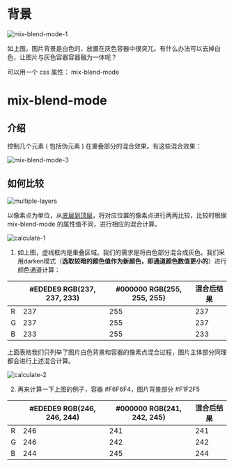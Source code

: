# 背景

![mix-blend-mode-1](/Users/qiyao/Documents/StudyNotes/src/CSS/assets/mix-blend-mode-1.png)

如上图，图片背景是白色的，放置在灰色容器中很突兀。有什么办法可以去掉白色，让图片与灰色容器容器融为一体呢？

可以用一个 css 属性： mix-blend-mode 



# mix-blend-mode



## 介绍

控制几个元素 ( 包括伪元素 ) 在重叠部分的混合效果。有这些混合效果：

![mix-blend-mode-3](/Users/qiyao/Documents/StudyNotes/src/CSS/assets/mix-blend-mode-3.png)



## 如何比较



![multiple-layers](/Users/qiyao/Documents/StudyNotes/src/CSS/assets/multiple-layers.png)



以像素点为单位，从[底层到顶层](https://css-tricks.com/taming-blend-modes-difference-and-exclusion/)，将对应位置的像素点进行两两比较，比较时根据 mix-blend-mode 的属性值不同，进行相应的混合计算。



![calculate-1](/Users/qiyao/Documents/StudyNotes/src/CSS/assets/calculate-1.png)

1. 如上图，虚线框内是重叠区域。我们的需求是将白色部分混合成灰色。我们采用darken模式（**选取较暗的颜色值作为新颜色，即通道颜色数值更小的**）进行颜色通道计算：

|      | #EDEDE9 RGB(237, 237, 233) | #000000 RGB(255, 255, 255) | 混合后结果 |
| ---- | -------------------------- | -------------------------- | ---------- |
| R    | 237                        | 255                        | 237        |
| G    | 237                        | 255                        | 237        |
| B    | 233                        | 255                        | 233        |

上面表格我们只列举了图片白色背景和容器的像素点混合过程，图片主体部分同理都会进行上述混合计算。



![calculate-2](/Users/qiyao/Documents/StudyNotes/src/CSS/assets/calculate-2.png)



2. 再来计算一下上图的例子，容器 #F6F6F4，图片背景部分 #F1F2F5

|      | #EDEDE9 RGB(246, 246, 244) | #000000 RGB(241, 242, 245) | 混合后结果 |
| ---- | -------------------------- | -------------------------- | ---------- |
| R    | 246                        | 241                        | 241        |
| G    | 246                        | 242                        | 242        |
| B    | 244                        | 245                        | 244        |

